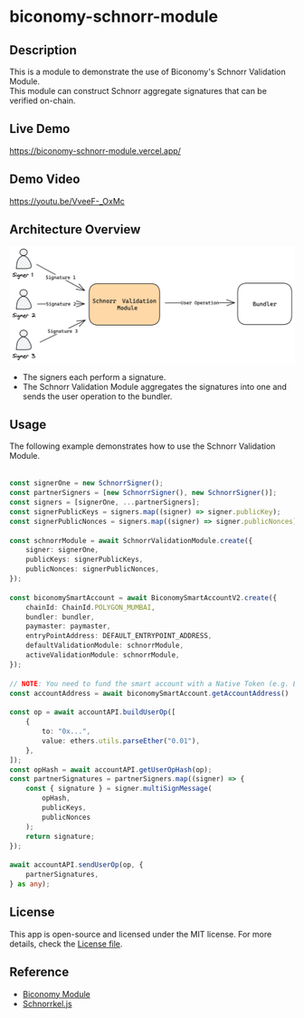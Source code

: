 # biconomy-schnorr-module

## Description

This is a module to demonstrate the use of Biconomy's Schnorr Validation Module.<br>
This module can construct Schnorr aggregate signatures that can be verified on-chain.

## Live Demo

https://biconomy-schnorr-module.vercel.app/

## Demo Video

https://youtu.be/VveeF-_OxMc

## Architecture Overview

<img src="docs/assets/overview.png"  />

* The signers each perform a signature.
* The Schnorr Validation Module aggregates the signatures into one and sends the user operation to the bundler.

## Usage

The following example demonstrates how to use the Schnorr Validation Module.

```typescript

const signerOne = new SchnorrSigner();
const partnerSigners = [new SchnorrSigner(), new SchnorrSigner()];
const signers = [signerOne, ...partnerSigners];
const signerPublicKeys = signers.map((signer) => signer.publicKey);
const signerPublicNonces = signers.map((signer) => signer.publicNonces);

const schnorrModule = await SchnorrValidationModule.create({
    signer: signerOne,
    publicKeys: signerPublicKeys,
    publicNonces: signerPublicNonces,
});

const biconomySmartAccount = await BiconomySmartAccountV2.create({
    chainId: ChainId.POLYGON_MUMBAI,
    bundler: bundler,
    paymaster: paymaster,
    entryPointAddress: DEFAULT_ENTRYPOINT_ADDRESS,
    defaultValidationModule: schnorrModule,
    activeValidationModule: schnorrModule,
});

// NOTE: You need to fund the smart account with a Native Token (e.g. ETH, MATIC, etc.) before you can use it.
const accountAddress = await biconomySmartAccount.getAccountAddress()

const op = await accountAPI.buildUserOp([
    {
        to: "0x...",
        value: ethers.utils.parseEther("0.01"),
    },
]);
const opHash = await accountAPI.getUserOpHash(op);
const partnerSignatures = partnerSigners.map((signer) => {
    const { signature } = signer.multiSignMessage(
        opHash,
        publicKeys,
        publicNonces
    );
    return signature;
});

await accountAPI.sendUserOp(op, {
    partnerSignatures,
} as any);
```

## License

This app is open-source and licensed under the MIT license. For more details, check the [License file](LICENSE).


## Reference

* [Biconomy Module](https://docs.biconomy.io/category/modules)
* [Schnorrkel.js](https://hackmd.io/@0xbobby/rkIGEBVb2)

